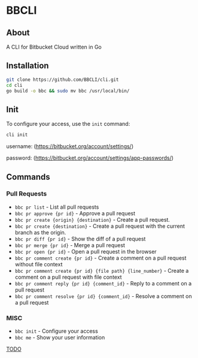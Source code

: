 # BBCLI

## About

A CLI for Bitbucket Cloud written in Go

## Installation

```sh
git clone https://github.com/BBCLI/cli.git
cd cli
go build -o bbc && sudo mv bbc /usr/local/bin/  
```

## Init

To configure your access, use the `init` command:

```sh
cli init
```

username: <your bitbucket username> (https://bitbucket.org/account/settings/)

password: <bitbucket app password> (https://bitbucket.org/account/settings/app-passwords/)

## Commands

### Pull Requests

- `bbc pr list` - List all pull requests
- `bbc pr approve {pr id}` - Approve a pull request
- `bbc pr create {origin} {destination}` - Create a pull request.
- `bbc pr create {destination}` - Create a pull request with the current branch as the origin.
- `bbc pr diff {pr id}` - Show the diff of a pull request
- `bbc pr merge {pr id}` - Merge a pull request
- `bbc pr open {pr id}` - Open a pull request in the browser
- `bbc pr comment create {pr id}` - Create a comment on a pull request without file context
- `bbc pr comment create {pr id} {file path} {line_number}` - Create a comment on a pull request with file context
- `bbc pr comment reply {pr id} {comment_id}` - Reply to a comment on a pull request
- `bbc pr comment resolve {pr id} {comment_id}` - Resolve a comment on a pull request

### MISC
- `bbc init` - Configure your access
- `bbc me` - Show your user information

[TODO](docs/todo.md)